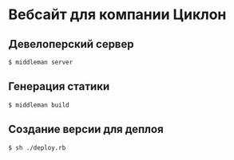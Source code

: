 Вебсайт для компании Циклон
===============

Девелоперский сервер
---

```
$ middleman server
```

Генерация статики
---
```
$ middleman build
```


Создание версии для деплоя
---
```
$ sh ./deploy.rb
```
